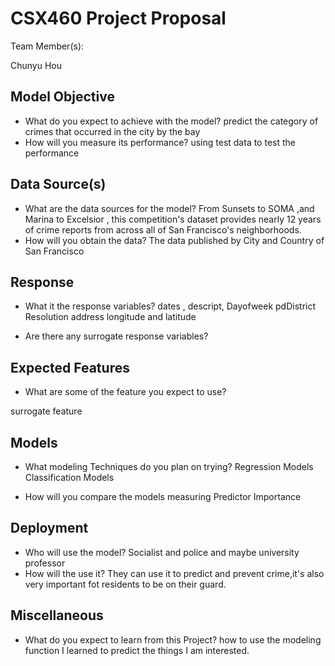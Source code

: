 # CSX460 Project Proposal

Team Member(s):

Chunyu Hou 

## Model Objective

* What do you expect to achieve with the model?
predict the category of crimes that occurred in the city by the bay
* How will you measure its performance?
using test data to test the performance 


## Data Source(s)

* What are the data sources for the model?
From Sunsets to SOMA ,and Marina to Excelsior ,
this competition's dataset provides nearly 12 years of
 crime reports from across all of San Francisco's neighborhoods. 
* How will you obtain the data?
The data published by City and Country of San Francisco 


## Response

* What it the response variables?
dates , descript,  Dayofweek pdDistrict Resolution address longitude and latitude 

* Are there any surrogate response variables?


## Expected Features

* What are some of the feature you expect to use?

surrogate feature 


## Models

* What modeling Techniques do you plan on trying?
Regression Models
Classification Models 

* How will you compare the models
measuring Predictor Importance 

## Deployment

* Who will use the model?
Socialist and police and maybe university professor 
* How will the use it?
They can use it to predict and prevent crime,it's also very important fot residents to 
be on their guard.


## Miscellaneous

* What do you expect to learn from this Project?
how to use the modeling function I learned to predict the things I am interested.

